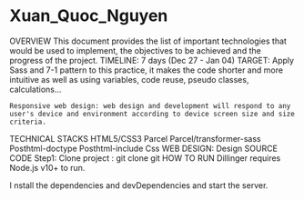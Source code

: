 # Xuan_Quoc_Nguyen

OVERVIEW
This document provides the list of important technologies that would be used to implement, the objectives to be achieved and the progress of the project.
TIMELINE:
7 days (Dec 27 - Jan 04)
TARGET:
Apply Sass and 7-1 pattern to this practice, it makes the code shorter and more intuitive as well as using variables, code reuse, pseudo classes, calculations...

    Responsive web design: web design and development will respond to any user's device and environment according to device screen size and size criteria.

TECHNICAL STACKS
HTML5/CSS3
Parcel
Parcel/transformer-sass
Posthtml-doctype
Posthtml-include
Css
WEB DESIGN:
Design
SOURCE CODE
Step1: Clone project : git clone git
HOW TO RUN
Dillinger requires Node.js v10+ to run.

I nstall the dependencies and devDependencies and start the server.
